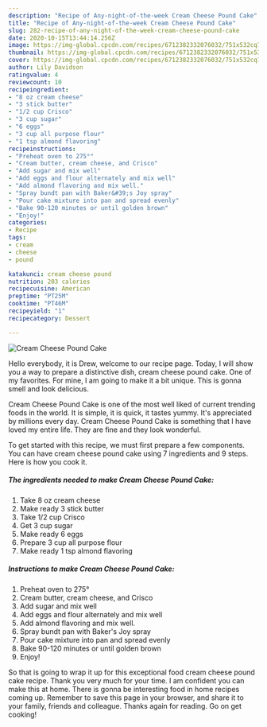 ```yaml
---
description: "Recipe of Any-night-of-the-week Cream Cheese Pound Cake"
title: "Recipe of Any-night-of-the-week Cream Cheese Pound Cake"
slug: 282-recipe-of-any-night-of-the-week-cream-cheese-pound-cake
date: 2020-10-15T13:44:14.256Z
image: https://img-global.cpcdn.com/recipes/6712382332076032/751x532cq70/cream-cheese-pound-cake-recipe-main-photo.jpg
thumbnail: https://img-global.cpcdn.com/recipes/6712382332076032/751x532cq70/cream-cheese-pound-cake-recipe-main-photo.jpg
cover: https://img-global.cpcdn.com/recipes/6712382332076032/751x532cq70/cream-cheese-pound-cake-recipe-main-photo.jpg
author: Lily Davidson
ratingvalue: 4
reviewcount: 10
recipeingredient:
- "8 oz cream cheese"
- "3 stick butter"
- "1/2 cup Crisco"
- "3 cup sugar"
- "6 eggs"
- "3 cup all purpose flour"
- "1 tsp almond flavoring"
recipeinstructions:
- "Preheat oven to 275°"
- "Cream butter, cream cheese, and Crisco"
- "Add sugar and mix well"
- "Add eggs and flour alternately and mix well"
- "Add almond flavoring and mix well."
- "Spray bundt pan with Baker&#39;s Joy spray"
- "Pour cake mixture into pan and spread evenly"
- "Bake 90-120 minutes or until golden brown"
- "Enjoy!"
categories:
- Recipe
tags:
- cream
- cheese
- pound

katakunci: cream cheese pound 
nutrition: 203 calories
recipecuisine: American
preptime: "PT25M"
cooktime: "PT46M"
recipeyield: "1"
recipecategory: Dessert

---
```



![Cream Cheese Pound Cake](https://img-global.cpcdn.com/recipes/6712382332076032/751x532cq70/cream-cheese-pound-cake-recipe-main-photo.jpg)

Hello everybody, it is Drew, welcome to our recipe page. Today, I will show you a way to prepare a distinctive dish, cream cheese pound cake. One of my favorites. For mine, I am going to make it a bit unique. This is gonna smell and look delicious.



Cream Cheese Pound Cake is one of the most well liked of current trending foods in the world. It is simple, it is quick, it tastes yummy. It's appreciated by millions every day. Cream Cheese Pound Cake is something that I have loved my entire life. They are fine and they look wonderful.


To get started with this recipe, we must first prepare a few components. You can have cream cheese pound cake using 7 ingredients and 9 steps. Here is how you cook it.

<!--inarticleads1-->

##### The ingredients needed to make Cream Cheese Pound Cake:

1. Take 8 oz cream cheese
1. Make ready 3 stick butter
1. Take 1/2 cup Crisco
1. Get 3 cup sugar
1. Make ready 6 eggs
1. Prepare 3 cup all purpose flour
1. Make ready 1 tsp almond flavoring




<!--inarticleads2-->

##### Instructions to make Cream Cheese Pound Cake:

1. Preheat oven to 275°
1. Cream butter, cream cheese, and Crisco
1. Add sugar and mix well
1. Add eggs and flour alternately and mix well
1. Add almond flavoring and mix well.
1. Spray bundt pan with Baker&#39;s Joy spray
1. Pour cake mixture into pan and spread evenly
1. Bake 90-120 minutes or until golden brown
1. Enjoy!




So that is going to wrap it up for this exceptional food cream cheese pound cake recipe. Thank you very much for your time. I am confident you can make this at home. There is gonna be interesting food in home recipes coming up. Remember to save this page in your browser, and share it to your family, friends and colleague. Thanks again for reading. Go on get cooking!
